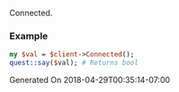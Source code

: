 Connected.
### Example

```perl
my $val = $client->Connected();
quest::say($val); # Returns bool
```


Generated On 2018-04-29T00:35:14-07:00
